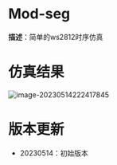# Mod-seg

**描述**：简单的ws2812时序仿真



# 仿真结果

![image-20230514222417845](C:/Users/BigPig/AppData/Roaming/Typora/typora-user-images/image-20230514222417845.png)

# 版本更新

+ 20230514：初始版本
